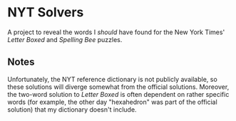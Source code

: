 # NYT Solvers
A project to reveal the words I _should_ have found for the New York Times' _Letter Boxed_ and _Spelling Bee_ puzzles.

## Notes 
Unfortunately, the NYT reference dictionary is not publicly available, so these solutions will diverge somewhat from the official solutions. Moreover, the two-word solution to _Letter Boxed_ is often dependent on rather specific words (for example, the other day "hexahedron" was part of the official solution) that my dictionary doesn't include.

